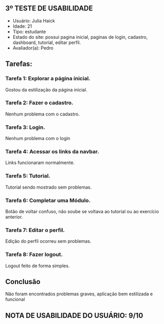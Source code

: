 ## 3º TESTE DE USABILIDADE

- Usuário: Julia Haick
- Idade: 21
- Tipo: estudante
- Estado do site: possui pagina inicial, paginas de login, cadastro, dashboard, tutorial, editar perfil.
- Avaliador(a): Pedro

## Tarefas:

### Tarefa 1: Explorar a página ínicial.

Gostou da estilização da página inicial.

### Tarefa 2: Fazer o cadastro.

Nenhum problema com o cadastro.

### Tarefa 3: Login.

Nenhum problema com o login

### Tarefa 4: Acessar os links da navbar.

Links funcionaram normalmente.

### Tarefa 5: Tutorial.

Tutorial sendo mostrado sem problemas.

### Tarefa 6: Completar uma Módulo.

Botão de voltar confuso, não soube se voltava ao tutorial ou ao exercício anterior.

### Tarefa 7: Editar o perfil.

Edição do perfil ocorreu sem problemas.

### Tarefa 8: Fazer logout.

Logout feito de forma simples.

## Conclusão

Não foram encontrados problemas graves, aplicação bem estilizada e funcional

## NOTA DE USABILIDADE DO USUÁRIO: 9/10
